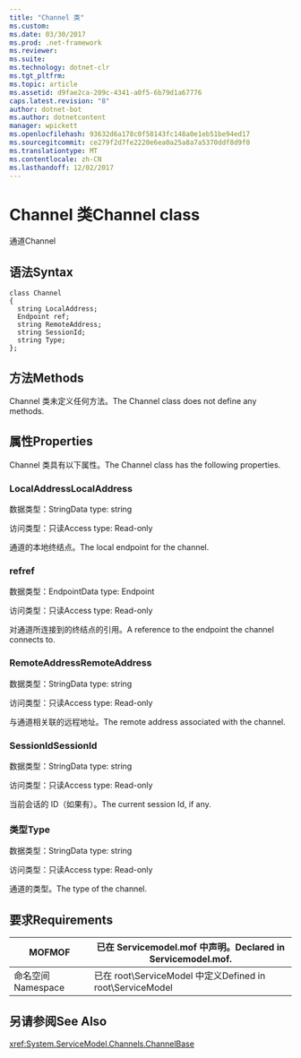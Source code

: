 ```yaml
---
title: "Channel 类"
ms.custom: 
ms.date: 03/30/2017
ms.prod: .net-framework
ms.reviewer: 
ms.suite: 
ms.technology: dotnet-clr
ms.tgt_pltfrm: 
ms.topic: article
ms.assetid: d9fae2ca-209c-4341-a0f5-6b79d1a67776
caps.latest.revision: "8"
author: dotnet-bot
ms.author: dotnetcontent
manager: wpickett
ms.openlocfilehash: 93632d6a178c0f58143fc148a0e1eb51be94ed17
ms.sourcegitcommit: ce279f2d7fe2220e6ea0a25a8a7a5370ddf8d9f0
ms.translationtype: MT
ms.contentlocale: zh-CN
ms.lasthandoff: 12/02/2017
---
```

# <a name="channel-class"></a><span data-ttu-id="9ea2f-102">Channel 类</span><span class="sxs-lookup"><span data-stu-id="9ea2f-102">Channel class</span></span>
<span data-ttu-id="9ea2f-103">通道</span><span class="sxs-lookup"><span data-stu-id="9ea2f-103">Channel</span></span>  
  
## <a name="syntax"></a><span data-ttu-id="9ea2f-104">语法</span><span class="sxs-lookup"><span data-stu-id="9ea2f-104">Syntax</span></span>  
  
```  
class Channel  
{  
  string LocalAddress;  
  Endpoint ref;  
  string RemoteAddress;  
  string SessionId;  
  string Type;  
};  
```  
  
## <a name="methods"></a><span data-ttu-id="9ea2f-105">方法</span><span class="sxs-lookup"><span data-stu-id="9ea2f-105">Methods</span></span>  
 <span data-ttu-id="9ea2f-106">Channel 类未定义任何方法。</span><span class="sxs-lookup"><span data-stu-id="9ea2f-106">The Channel class does not define any methods.</span></span>  
  
## <a name="properties"></a><span data-ttu-id="9ea2f-107">属性</span><span class="sxs-lookup"><span data-stu-id="9ea2f-107">Properties</span></span>  
 <span data-ttu-id="9ea2f-108">Channel 类具有以下属性。</span><span class="sxs-lookup"><span data-stu-id="9ea2f-108">The Channel class has the following properties.</span></span>  
  
### <a name="localaddress"></a><span data-ttu-id="9ea2f-109">LocalAddress</span><span class="sxs-lookup"><span data-stu-id="9ea2f-109">LocalAddress</span></span>  
 <span data-ttu-id="9ea2f-110">数据类型：String</span><span class="sxs-lookup"><span data-stu-id="9ea2f-110">Data type: string</span></span>  
  
 <span data-ttu-id="9ea2f-111">访问类型：只读</span><span class="sxs-lookup"><span data-stu-id="9ea2f-111">Access type: Read-only</span></span>  
  
 <span data-ttu-id="9ea2f-112">通道的本地终结点。</span><span class="sxs-lookup"><span data-stu-id="9ea2f-112">The local endpoint for the channel.</span></span>  
  
### <a name="ref"></a><span data-ttu-id="9ea2f-113">ref</span><span class="sxs-lookup"><span data-stu-id="9ea2f-113">ref</span></span>  
 <span data-ttu-id="9ea2f-114">数据类型：Endpoint</span><span class="sxs-lookup"><span data-stu-id="9ea2f-114">Data type: Endpoint</span></span>  
  
 <span data-ttu-id="9ea2f-115">访问类型：只读</span><span class="sxs-lookup"><span data-stu-id="9ea2f-115">Access type: Read-only</span></span>  
  
 <span data-ttu-id="9ea2f-116">对通道所连接到的终结点的引用。</span><span class="sxs-lookup"><span data-stu-id="9ea2f-116">A reference to the endpoint the channel connects to.</span></span>  
  
### <a name="remoteaddress"></a><span data-ttu-id="9ea2f-117">RemoteAddress</span><span class="sxs-lookup"><span data-stu-id="9ea2f-117">RemoteAddress</span></span>  
 <span data-ttu-id="9ea2f-118">数据类型：String</span><span class="sxs-lookup"><span data-stu-id="9ea2f-118">Data type: string</span></span>  
  
 <span data-ttu-id="9ea2f-119">访问类型：只读</span><span class="sxs-lookup"><span data-stu-id="9ea2f-119">Access type: Read-only</span></span>  
  
 <span data-ttu-id="9ea2f-120">与通道相关联的远程地址。</span><span class="sxs-lookup"><span data-stu-id="9ea2f-120">The remote address associated with the channel.</span></span>  
  
### <a name="sessionid"></a><span data-ttu-id="9ea2f-121">SessionId</span><span class="sxs-lookup"><span data-stu-id="9ea2f-121">SessionId</span></span>  
 <span data-ttu-id="9ea2f-122">数据类型：String</span><span class="sxs-lookup"><span data-stu-id="9ea2f-122">Data type: string</span></span>  
  
 <span data-ttu-id="9ea2f-123">访问类型：只读</span><span class="sxs-lookup"><span data-stu-id="9ea2f-123">Access type: Read-only</span></span>  
  
 <span data-ttu-id="9ea2f-124">当前会话的 ID（如果有）。</span><span class="sxs-lookup"><span data-stu-id="9ea2f-124">The current session Id, if any.</span></span>  
  
### <a name="type"></a><span data-ttu-id="9ea2f-125">类型</span><span class="sxs-lookup"><span data-stu-id="9ea2f-125">Type</span></span>  
 <span data-ttu-id="9ea2f-126">数据类型：String</span><span class="sxs-lookup"><span data-stu-id="9ea2f-126">Data type: string</span></span>  
  
 <span data-ttu-id="9ea2f-127">访问类型：只读</span><span class="sxs-lookup"><span data-stu-id="9ea2f-127">Access type: Read-only</span></span>  
  
 <span data-ttu-id="9ea2f-128">通道的类型。</span><span class="sxs-lookup"><span data-stu-id="9ea2f-128">The type of the channel.</span></span>  
  
## <a name="requirements"></a><span data-ttu-id="9ea2f-129">要求</span><span class="sxs-lookup"><span data-stu-id="9ea2f-129">Requirements</span></span>  
  
|<span data-ttu-id="9ea2f-130">MOF</span><span class="sxs-lookup"><span data-stu-id="9ea2f-130">MOF</span></span>|<span data-ttu-id="9ea2f-131">已在 Servicemodel.mof 中声明。</span><span class="sxs-lookup"><span data-stu-id="9ea2f-131">Declared in Servicemodel.mof.</span></span>|  
|---------|-----------------------------------|  
|<span data-ttu-id="9ea2f-132">命名空间</span><span class="sxs-lookup"><span data-stu-id="9ea2f-132">Namespace</span></span>|<span data-ttu-id="9ea2f-133">已在 root\ServiceModel 中定义</span><span class="sxs-lookup"><span data-stu-id="9ea2f-133">Defined in root\ServiceModel</span></span>|  
  
## <a name="see-also"></a><span data-ttu-id="9ea2f-134">另请参阅</span><span class="sxs-lookup"><span data-stu-id="9ea2f-134">See Also</span></span>  
 <xref:System.ServiceModel.Channels.ChannelBase>

